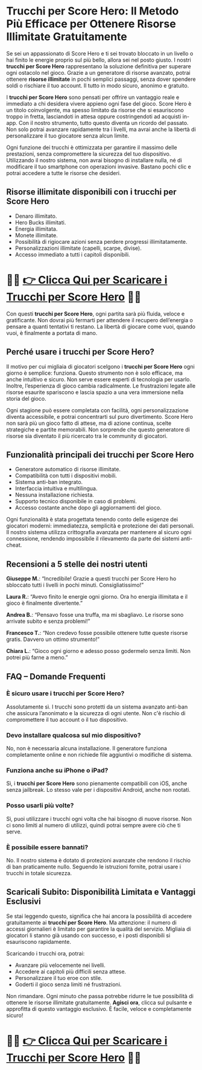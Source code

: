 <h1>Trucchi per Score Hero: Il Metodo Più Efficace per Ottenere Risorse Illimitate Gratuitamente</h1>

<p>Se sei un appassionato di Score Hero e ti sei trovato bloccato in un livello o hai finito le energie proprio sul più bello, allora sei nel posto giusto. I nostri <strong>trucchi per Score Hero</strong> rappresentano la soluzione definitiva per superare ogni ostacolo nel gioco. Grazie a un generatore di risorse avanzato, potrai ottenere <strong>risorse illimitate</strong> in pochi semplici passaggi, senza dover spendere soldi o rischiare il tuo account. Il tutto in modo sicuro, anonimo e gratuito.</p>

<p>I <strong>trucchi per Score Hero</strong> sono pensati per offrire un vantaggio reale e immediato a chi desidera vivere appieno ogni fase del gioco. Score Hero è un titolo coinvolgente, ma spesso limitato da risorse che si esauriscono troppo in fretta, lasciandoti in attesa oppure costringendoti ad acquisti in-app. Con il nostro strumento, tutto questo diventa un ricordo del passato. Non solo potrai avanzare rapidamente tra i livelli, ma avrai anche la libertà di personalizzare il tuo giocatore senza alcun limite.</p>

<p>Ogni funzione dei trucchi è ottimizzata per garantire il massimo delle prestazioni, senza compromettere la sicurezza del tuo dispositivo. Utilizzando il nostro sistema, non avrai bisogno di installare nulla, né di modificare il tuo smartphone con operazioni invasive. Bastano pochi clic e potrai accedere a tutte le risorse che desideri.</p>

<h2>Risorse illimitate disponibili con i trucchi per Score Hero</h2>

<ul>
  <li>Denaro illimitato.</li>
  <li>Hero Bucks illimitati.</li>
  <li>Energia illimitata.</li>
  <li>Monete illimitate.</li>
  <li>Possibilità di rigiocare azioni senza perdere progressi illimitatamente.</li>
  <li>Personalizzazioni illimitate (capelli, scarpe, divise).</li>
  <li>Accesso immediato a tutti i capitoli disponibili.</li>
</ul>

# 🔴🔴 **[👉 Clicca Qui per Scaricare i Trucchi per Score Hero](https://rebrand.ly/PixelPioneer)** 🔴🔴

<p>Con questi <strong>trucchi per Score Hero</strong>, ogni partita sarà più fluida, veloce e gratificante. Non dovrai più fermarti per attendere il recupero dell’energia o pensare a quanti tentativi ti restano. La libertà di giocare come vuoi, quando vuoi, è finalmente a portata di mano.</p>

<h2>Perché usare i trucchi per Score Hero?</h2>

<p>Il motivo per cui migliaia di giocatori scelgono i <strong>trucchi per Score Hero</strong> ogni giorno è semplice: funziona. Questo strumento non è solo efficace, ma anche intuitivo e sicuro. Non serve essere esperti di tecnologia per usarlo. Inoltre, l’esperienza di gioco cambia radicalmente. Le frustrazioni legate alle risorse esaurite spariscono e lascia spazio a una vera immersione nella storia del gioco.</p>

<p>Ogni stagione può essere completata con facilità, ogni personalizzazione diventa accessibile, e potrai concentrarti sul puro divertimento. Score Hero non sarà più un gioco fatto di attese, ma di azione continua, scelte strategiche e partite memorabili. Non sorprende che questo generatore di risorse sia diventato il più ricercato tra le community di giocatori.</p>

<h2>Funzionalità principali dei trucchi per Score Hero</h2>

<ul>
  <li>Generatore automatico di risorse illimitate.</li>
  <li>Compatibilità con tutti i dispositivi mobili.</li>
  <li>Sistema anti-ban integrato.</li>
  <li>Interfaccia intuitiva e multilingua.</li>
  <li>Nessuna installazione richiesta.</li>
  <li>Supporto tecnico disponibile in caso di problemi.</li>
  <li>Accesso costante anche dopo gli aggiornamenti del gioco.</li>
</ul>

<p>Ogni funzionalità è stata progettata tenendo conto delle esigenze dei giocatori moderni: immediatezza, semplicità e protezione dei dati personali. Il nostro sistema utilizza crittografia avanzata per mantenere al sicuro ogni connessione, rendendo impossibile il rilevamento da parte dei sistemi anti-cheat.</p>

<h2>Recensioni a 5 stelle dei nostri utenti</h2>

<p><strong>Giuseppe M.</strong>: “Incredibile! Grazie a questi trucchi per Score Hero ho sbloccato tutti i livelli in pochi minuti. Consigliatissimo!”</p>
<p><strong>Laura R.</strong>: “Avevo finito le energie ogni giorno. Ora ho energia illimitata e il gioco è finalmente divertente.”</p>
<p><strong>Andrea B.</strong>: “Pensavo fosse una truffa, ma mi sbagliavo. Le risorse sono arrivate subito e senza problemi!”</p>
<p><strong>Francesco T.</strong>: “Non credevo fosse possibile ottenere tutte queste risorse gratis. Davvero un ottimo strumento!”</p>
<p><strong>Chiara L.</strong>: “Gioco ogni giorno e adesso posso godermelo senza limiti. Non potrei più farne a meno.”</p>

<h2>FAQ – Domande Frequenti</h2>

<h3>È sicuro usare i trucchi per Score Hero?</h3>
<p>Assolutamente sì. I trucchi sono protetti da un sistema avanzato anti-ban che assicura l’anonimato e la sicurezza di ogni utente. Non c'è rischio di compromettere il tuo account o il tuo dispositivo.</p>

<h3>Devo installare qualcosa sul mio dispositivo?</h3>
<p>No, non è necessaria alcuna installazione. Il generatore funziona completamente online e non richiede file aggiuntivi o modifiche di sistema.</p>

<h3>Funziona anche su iPhone o iPad?</h3>
<p>Sì, i <strong>trucchi per Score Hero</strong> sono pienamente compatibili con iOS, anche senza jailbreak. Lo stesso vale per i dispositivi Android, anche non rootati.</p>

<h3>Posso usarli più volte?</h3>
<p>Sì, puoi utilizzare i trucchi ogni volta che hai bisogno di nuove risorse. Non ci sono limiti al numero di utilizzi, quindi potrai sempre avere ciò che ti serve.</p>

<h3>È possibile essere bannati?</h3>
<p>No. Il nostro sistema è dotato di protezioni avanzate che rendono il rischio di ban praticamente nullo. Seguendo le istruzioni fornite, potrai usare i trucchi in totale sicurezza.</p>

<h2>Scaricali Subito: Disponibilità Limitata e Vantaggi Esclusivi</h2>

<p>Se stai leggendo questo, significa che hai ancora la possibilità di accedere gratuitamente ai <strong>trucchi per Score Hero</strong>. Ma attenzione: il numero di accessi giornalieri è limitato per garantire la qualità del servizio. Migliaia di giocatori li stanno già usando con successo, e i posti disponibili si esauriscono rapidamente.</p>

<p>Scaricando i trucchi ora, potrai:</p>

<ul>
  <li>Avanzare più velocemente nei livelli.</li>
  <li>Accedere ai capitoli più difficili senza attese.</li>
  <li>Personalizzare il tuo eroe con stile.</li>
  <li>Goderti il gioco senza limiti né frustrazioni.</li>
</ul>

<p>Non rimandare. Ogni minuto che passa potrebbe ridurre le tue possibilità di ottenere le risorse illimitate gratuitamente. <strong>Agisci ora</strong>, clicca sul pulsante e approfitta di questo vantaggio esclusivo. È facile, veloce e completamente sicuro!</p>

# 🔴🔴 **[👉 Clicca Qui per Scaricare i Trucchi per Score Hero](https://rebrand.ly/PixelPioneer)** 🔴🔴
